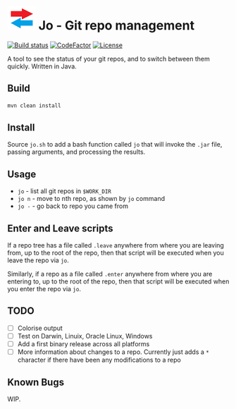 # ![logo](res/logo.png) Jo - Git repo management
[![Build status](https://ci.appveyor.com/api/projects/status/github/cschladetsch/jo?svg=true)](https://ci.appveyor.com/project/cschladetsch/jo)
[![CodeFactor](https://www.codefactor.io/repository/github/cschladetsch/jo/badge)](https://www.codefactor.io/repository/github/cschladetsch/jo)
[![License](https://img.shields.io/github/license/cschladetsch/jo.svg?label=License&maxAge=86400)](LICENSE.txt)

A tool to see the status of your git repos, and to switch between them quickly. Written in Java.

## Build
```bash
mvn clean install
```

## Install
Source `jo.sh` to add a bash function called `jo` that will invoke the `.jar` file, passing arguments, and processing the results.

## Usage
* `jo`  - list all git repos in `$WORK_DIR`
* `jo n` - move to nth repo, as shown by `jo` command
* `jo -` - go back to repo you came from

## Enter and Leave scripts
If a repo tree has a file called `.leave` anywhere from where you are leaving from, up to the root of the repo, then that script will be executed when you leave the repo via `jo`.

Similarly, if a repo as a file called `.enter` anywhere from where you are entering to, up to the root of the repo, then that script will be executed when you enter the repo via `jo`.

## TODO
- [ ] Colorise output
- [ ] Test on Darwin, Linuix, Oracle Linux, Windows
- [ ] Add a first binary release across all platforms
- [ ] More information about changes to a repo. Currently just adds a `*` character if there have been any modifications to a repo

## Known Bugs
WIP.


